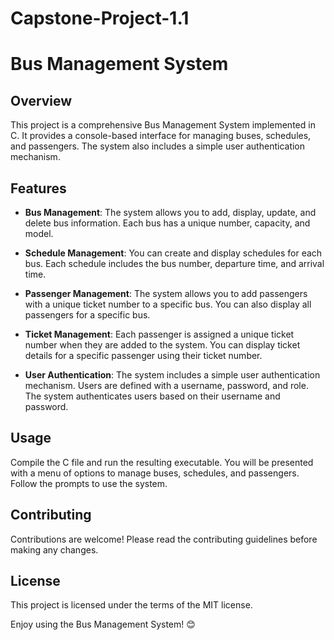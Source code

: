 # Capstone-Project-1.1
# Bus Management System

## Overview

This project is a comprehensive Bus Management System implemented in C. It provides a console-based interface for managing buses, schedules, and passengers. The system also includes a simple user authentication mechanism.

## Features

- **Bus Management**: The system allows you to add, display, update, and delete bus information. Each bus has a unique number, capacity, and model.

- **Schedule Management**: You can create and display schedules for each bus. Each schedule includes the bus number, departure time, and arrival time.

- **Passenger Management**: The system allows you to add passengers with a unique ticket number to a specific bus. You can also display all passengers for a specific bus.

- **Ticket Management**: Each passenger is assigned a unique ticket number when they are added to the system. You can display ticket details for a specific passenger using their ticket number.

- **User Authentication**: The system includes a simple user authentication mechanism. Users are defined with a username, password, and role. The system authenticates users based on their username and password.

## Usage

Compile the C file and run the resulting executable. You will be presented with a menu of options to manage buses, schedules, and passengers. Follow the prompts to use the system.

## Contributing

Contributions are welcome! Please read the contributing guidelines before making any changes.

## License

This project is licensed under the terms of the MIT license.

Enjoy using the Bus Management System! 😊
